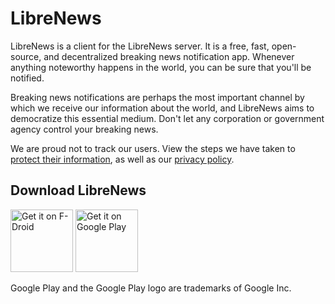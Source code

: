 LibreNews
=========

LibreNews is a client for the LibreNews server. It is a free, fast, open-source, and decentralized breaking news notification app. Whenever anything noteworthy happens in the world, you can be sure that you'll be notified.

Breaking news notifications are perhaps the most important channel by which we receive our information about the world, and LibreNews aims to democratize this essential medium. Don't let any corporation or government agency control your breaking news.

We are proud not to track our users. View the steps we have taken to [protect their information](https://github.com/milesmcc/LibreNews-Android/blob/master/STOPTRACKING.md), as well as our [privacy policy](https://github.com/milesmcc/LibreNews-Android/blob/master/PRIVACY.md).

## Download LibreNews

<a href="https://f-droid.org/packages/app.librenews.io.librenews" target="_blank">
<img src="https://f-droid.org/badge/get-it-on.png" alt="Get it on F-Droid" height="100"/></a>
<a href="https://play.google.com/store/apps/details?id=app.librenews.io.librenews" target="_blank">
<img src="https://play.google.com/intl/en_us/badges/images/generic/en-play-badge.png" alt="Get it on Google Play" height="100"/></a>

Google Play and the Google Play logo are trademarks of Google Inc. 
